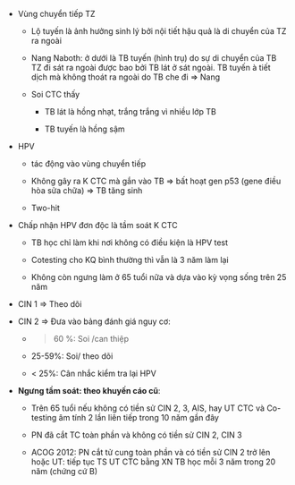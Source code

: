 - Vùng chuyển tiếp TZ  
	- Lộ tuyến là ảnh hưởng sinh lý bởi nội tiết hậu quả là di chuyển của TZ ra ngoài  
	- Nang Naboth: ở dưới là TB tuyến (hình trụ) do sự di chuyển của TB TZ đi sát ra ngoài được bao bởi TB lát ở sát ngoài. TB tuyến à tiết dịch mà không thoát ra ngoài do TB che đi => Nang  
	- Soi CTC thấy  
		- TB lát là hồng nhạt, trắng trắng vì nhiều lớp TB  
		- TB tuyến là hồng sậm  
- HPV  
	- tác động vào vùng chuyển tiếp  
	- Không gây ra K CTC mà gắn vào TB => bất hoạt gen p53 (gene điều hòa sửa chữa) => TB tăng sinh  
	- Two-hit   
- Chấp nhận HPV đơn độc là tầm soát K CTC  
	- TB học chỉ làm khi nơi không có điều kiện là HPV test  
	- Cotesting cho KQ bình thường thì vẫn là 3 năm làm lại  
	- Không còn ngưng làm ở 65 tuổi nữa và dựa vào kỳ vọng sống trên 25 năm  
- CIN 1 => Theo dõi  
- CIN 2 => Đưa vào bảng đánh giá nguy cơ:  
	- > 60 %: Soi /can thiệp  
	- 25-59%: Soi/ theo dõi  
	- < 25%: Cân nhắc kiểm tra lại HPV  
- **Ngưng tầm soát: theo khuyến cáo cũ**:  
	- Trên 65 tuổi nếu không có tiền sử CIN 2, 3, AIS, hay UT CTC và Co-testing âm tính 2 lần liên tiếp trong 10 năm gần đây  
	- PN đã cắt TC toàn phần và không có tiền sử CIN 2, CIN 3  
	- ACOG 2012: PN cắt tử cung toàn phần và có tiền sử CIN 2 trở lên hoặc UT: tiếp tục TS UT CTC bằng XN TB học mỗi 3 năm trong 20 năm (chứng cứ B)